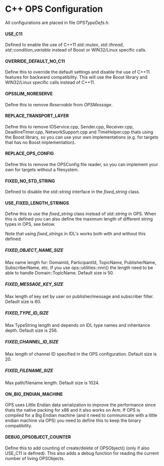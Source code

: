 # C++ OPS Configuration #

All configurations are placed in file *OPSTypeDefs.h*.

#### USE_C11 ####
Defined to enable the use of C++11 *std::mutex*, *std::thread*, *std::condition_variable*
instead of Boost or WIN32/Linux specific calls.

#### OVERRIDE_DEFAULT_NO_C11 ###
Define this to override the default settings and disable the use of C++11 features for backward compatibility. This will use the Boost library and WIN32/Linux specific calls instead of C++11.

#### OPSSLIM_NORESERVE ####
Define this to remove *Reservable* from *OPSMessage*.

#### REPLACE_TRANSPORT_LAYER ####
Define this to remove IOService.cpp, Sender.cpp, Receiver.cpp, DeadlineTimer.cpp, NetworkSupport.cpp and TimeHelper.cpp
thats using the Boost library, so you can use your own implementations (e.g. for targets that has no Boost implementation).

#### REPLACE_OPS_CONFIG ####
Define this to remove the OPSConfig file reader, so you can implement your own for targets without a filesystem.

#### FIXED_NO_STD_STRING ####
Defined to disable the *std::string* interface in the *fixed_string* class.

#### USE_FIXED_LENGTH_STRINGS ####
Define this to use the *fixed_string* class instead of *std::string* in OPS. When this is defined you can also define the maximum length of different string types in OPS, see below.

Note that using *fixed_strings* in IDL's works both with and without this defined.

##### FIXED_OBJECT_NAME_SIZE #####
Max name length for: DomainId, ParticipantId, TopicName, PublisherName, SubscriberName, etc.
If you use ops::utilities::nnn() the length need to be able to handle Domain::TopicName.
Default size is 50.

##### FIXED_MESSAGE_KEY_SIZE #####
Max length of key set by user on publisher/message and subscriber filter. Default size is 60.

##### FIXED_TYPE_ID_SIZE #####
Max TypeString length and depends on IDL type names and inheritance depth. Default size is 256.

##### FIXED_CHANNEL_ID_SIZE #####
Max length of channel ID specified in the OPS configuration. Default size is 20.

##### FIXED_FILENAME_SIZE #####
Max path/filename length. Default size is 1024.

#### ON_BIG_ENDIAN_MACHINE ####
OPS uses Little Endian data serialization to improve the performance since
thats the native packing for x86 and it also works on Arm.
If OPS is compiled for a Big Endian machine (and it need to communicate with a
little endian machine via OPS) you need to define this to keep the binary compatibility.

#### DEBUG_OPSOBJECT_COUNTER ####
Define this to add counting of create/delete of OPSObject() (only if also USE_C11 is defined).
This also adds a debug function for reading the current number of living OPSObjects.
